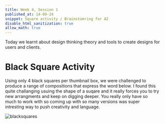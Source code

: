 ```yaml
---
title: Week 4, Session 1
published_at: 14-09-24
snippet: Square activity / Brainstomring for A2
disable_html_sanitization: true
allow_math: true
---
```


Today we learnt about design thinking theory and tools to create designs for users and clients. 

# Black Square Activity 

Using only 4 black squares per thumbnail box, we were challenged to produce a range of compositions that express the word below. I found this quite challanging usuing the shape of a suqare and it really forces you to try new arrangments and keep on digging deeper. You really only have so much to work with so coming up with so many versions was super intresting way to push creativity and language.

![blacksquares](squares1.png)  

